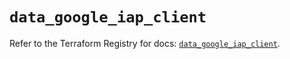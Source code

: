 # `data_google_iap_client`

Refer to the Terraform Registry for docs: [`data_google_iap_client`](https://registry.terraform.io/providers/hashicorp/google/5.37.0/docs/data-sources/iap_client).
